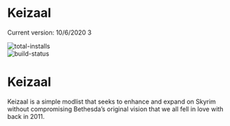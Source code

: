 # Keizaal
Current version: 10/6/2020 3

![total-installs](https://img.shields.io/endpoint?label=Total%20Installs&style=for-the-badge&url=https://build.wabbajack.org/metrics/badge/keizaal/total_installs_badge.json)  
![build-status](https://img.shields.io/endpoint?label=List%20Status&style=for-the-badge&url=https://build.wabbajack.org/lists/status/keizaal/badge.json)

# Keizaal
Keizaal is a simple modlist that seeks to enhance and expand on Skyrim without compromising Bethesda’s original vision that we all fell in love with back in 2011.

